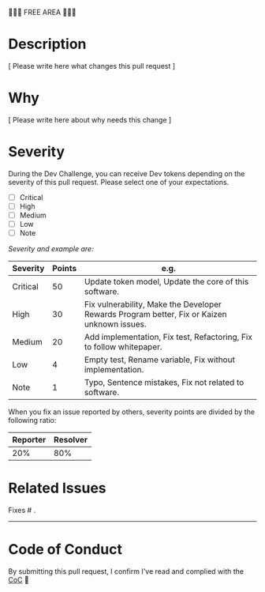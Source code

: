 🍧🍭🍰 FREE AREA 🎪🎠🎢

# Description

[ Please write here what changes this pull request ]

# Why

[ Please write here about why needs this change ]

# Severity

During the Dev Challenge, you can receive Dev tokens depending on the severity of this pull request. Please select one of your expectations.

- [ ] Critical
- [ ] High
- [ ] Medium
- [ ] Low
- [ ] Note

_Severity and example are:_

| Severity | Points | e.g.                                                                                        |
| -------- | ------ | ------------------------------------------------------------------------------------------- |
| Critical | 50     | Update token model, Update the core of this software.                                       |
| High     | 30     | Fix vulnerability, Make the Developer Rewards Program better, Fix or Kaizen unknown issues. |
| Medium   | 20     | Add implementation, Fix test, Refactoring, Fix to follow whitepaper.                        |
| Low      | 4      | Empty test, Rename variable, Fix without implementation.                                    |
| Note     | 1      | Typo, Sentence mistakes, Fix not related to software.                                       |

When you fix an issue reported by others, severity points are divided by the following ratio:

| Reporter | Resolver |
| -------- | -------- |
| 20%      | 80%      |

# Related Issues

Fixes # .

---

# Code of Conduct

By submitting this pull request, I confirm I've read and complied with the [CoC](https://github.com/dev-protocol/repository-token/blob/master/CODE_OF_CONDUCT.md) 🖖
